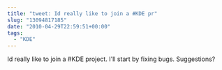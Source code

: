 ```yaml
---
title: "tweet: Id really like to join a #KDE pr"
slug: "13094817185"
date: "2010-04-29T22:59:51+00:00"
tags:
  - "KDE"
---
```

Id really like to join a #KDE project. I'll start by fixing bugs. Suggestions?